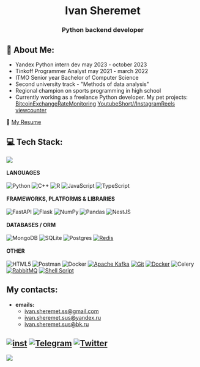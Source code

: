 <h1 align="center">Ivan Sheremet</h1>
<h3 align="center">Python backend developer</h3>

## 💫 About Me:
- Yandex Python intern dev may 2023 - october 2023
- Tinkoff Programmer Analyst may 2021 - march 2022
- ITMO Senior year Bachelor of Computer Science
- Second university track - "Methods of data analysis"
- Regional champion on sports programming in high school
- Currently working as a freelance Python developer. My pet projects: [BitcoinExchangeRateMonitoring](https://github.com/DoomsdayIS/BitcoinExchangeRateMonitoring) [YoutubeShort//InstagramReels viewcounter](https://github.com/DoomsdayIS/ReelsParse)

📄 [My Resume](https://github.com/DoomsdayIS/DoomsdayIS/blob/main/Sheremet_Python_Backend_Developer.pdf)

## 💻 Tech Stack:
[![](https://github-readme-stats.vercel.app/api/top-langs/?username=doomsdayIS&theme=dark&hide_border=false&include_all_commits=false&count_private=false&layout=compact)](#) \
<br /> 
**LANGUAGES** \
<br /> 
![Python](https://img.shields.io/badge/python-3670A0?style=for-the-badge&logo=python&logoColor=ffdd54) ![C++](https://img.shields.io/badge/c++-%2300599C.svg?style=for-the-badge&logo=c%2B%2B&logoColor=white) ![R](https://img.shields.io/badge/r-%23276DC3.svg?style=for-the-badge&logo=r&logoColor=white) ![JavaScript](https://img.shields.io/badge/javascript-%23323330.svg?style=for-the-badge&logo=javascript&logoColor=%23F7DF1E) ![TypeScript](https://img.shields.io/badge/typescript-%23007ACC.svg?style=for-the-badge&logo=typescript&logoColor=white) \
<br /> 
**FRAMEWORKS, PLATFORMS & LIBRARIES** \
<br /> 
![FastAPI](https://img.shields.io/badge/FastAPI-005571?style=for-the-badge&logo=fastapi) ![Flask](https://img.shields.io/badge/flask-%23000.svg?style=for-the-badge&logo=flask&logoColor=white) ![NumPy](https://img.shields.io/badge/numpy-%23013243.svg?style=for-the-badge&logo=numpy&logoColor=white) ![Pandas](https://img.shields.io/badge/pandas-%23150458.svg?style=for-the-badge&logo=pandas&logoColor=white) ![NestJS](https://img.shields.io/badge/nestjs-%23E0234E.svg?style=for-the-badge&logo=nestjs&logoColor=white) \
<br /> 
**DATABASES / ORM** \
<br /> 
![MongoDB](https://img.shields.io/badge/MongoDB-%234ea94b.svg?style=for-the-badge&logo=mongodb&logoColor=white) ![SQLite](https://img.shields.io/badge/sqlite-%2307405e.svg?style=for-the-badge&logo=sqlite&logoColor=white) ![Postgres](https://img.shields.io/badge/postgres-%23316192.svg?style=for-the-badge&logo=postgresql&logoColor=white) [![Redis](https://img.shields.io/badge/redis-%23DD0031.svg?style=for-the-badge&logo=redis&logoColor=white)](https://redis.io/) \
<br /> 
**OTHER** \
<br /> 
![HTML5](https://img.shields.io/badge/html5-%23E34F26.svg?style=for-the-badge&logo=html5&logoColor=white) ![Postman](https://img.shields.io/badge/Postman-FF6C37?style=for-the-badge&logo=postman&logoColor=white) ![Docker](https://img.shields.io/badge/docker-%230db7ed.svg?style=for-the-badge&logo=docker&logoColor=white) [![Apache Kafka](https://img.shields.io/badge/Apache%20Kafka-000?style=for-the-badge&logo=apachekafka)](https://kafka.apache.org/) [![Git](https://img.shields.io/badge/git-%23F05033.svg?style=for-the-badge&logo=git&logoColor=white)](https://git-scm.com/) [![Docker](https://img.shields.io/badge/docker-%230db7ed.svg?style=for-the-badge&logo=docker&logoColor=white)](https://www.docker.com/) ![Celery](https://img.shields.io/badge/celery-%23a9cc54.svg?style=for-the-badge&logo=celery&logoColor=ddf4a4) [![RabbitMQ](https://img.shields.io/badge/rabbitmq-FF6600?style=for-the-badge&logo=rabbitmq&logoColor=white)](https://www.rabbitmq.com/) [![Shell Script](https://img.shields.io/badge/shell_script-%23121011.svg?style=for-the-badge&logo=gnu-bash&logoColor=white)](https://www.gnu.org/software/bash/)

## My contacts:
- **emails:**
  - ivan.sheremet.ss@gmail.com
  - ivan.sheremet.sus@yandex.ru
  - ivan.sheremet.sus@bk.ru
  
[![inst](https://upload.wikimedia.org/wikipedia/commons/thumb/9/95/Instagram_logo_2022.svg/44px-Instagram_logo_2022.svg.png)](https://instagram.com/iamdsivan)
[![Telegram](https://upload.wikimedia.org/wikipedia/commons/thumb/8/82/Telegram_logo.svg/44px-Telegram_logo.svg.png)](https://t.me/dsione)
[![Twitter](https://upload.wikimedia.org/wikipedia/commons/thumb/6/6f/Logo_of_Twitter.svg/44px-Logo_of_Twitter.svg.png)](https://x.com/noyanivan)
---
[![](https://visitcount.itsvg.in/api?id=doomsdayis&icon=0&color=0)](#)
